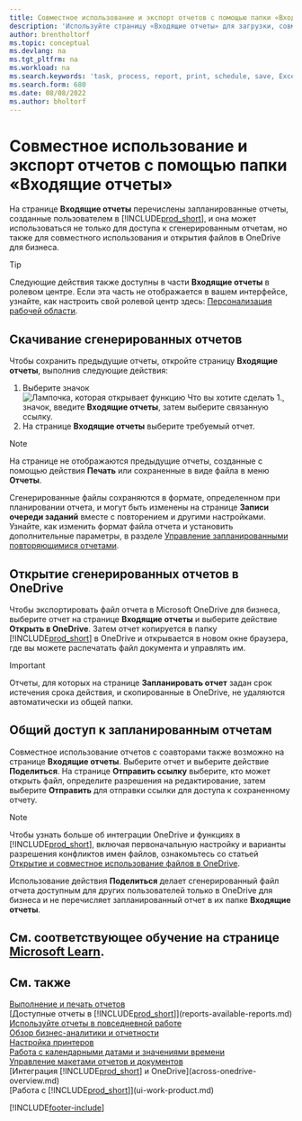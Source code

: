 ```yaml
---
title: Совместное использование и экспорт отчетов с помощью папки «Входящие отчеты»
description: 'Используйте страницу «Входящие отчеты» для загрузки, совместного использования и экспорта отчетов в Business Central.'
author: brentholtorf
ms.topic: conceptual
ms.devlang: na
ms.tgt_pltfrm: na
ms.workload: na
ms.search.keywords: 'task, process, report, print, schedule, save, Excel, PDF, dataset, export, report inbox, onedrive,'
ms.search.form: 680
ms.date: 08/08/2022
ms.author: bholtorf
---
```

# Совместное использование и экспорт отчетов с помощью папки «Входящие отчеты»

На странице **Входящие отчеты** перечислены запланированные отчеты, созданные пользователем в [!INCLUDE[prod_short](includes/prod_short.md)], и она может использоваться не только для доступа к сгенерированным отчетам, но также для совместного использования и открытия файлов в OneDrive для бизнеса.

> [!TIP]
> Следующие действия также доступны в части **Входящие отчеты** в ролевом центре. Если эта часть не отображается в вашем интерфейсе, узнайте, как настроить свой ролевой центр здесь: [Персонализация рабочей области](ui-personalization-user.md).

## Скачивание сгенерированных отчетов

Чтобы сохранить предыдущие отчеты, откройте страницу **Входящие отчеты**, выполнив следующие действия:

1. Выберите значок ![Лампочка, которая открывает функцию Что вы хотите сделать 1.](media/ui-search/search_small.png "Что вы хотите сделать"), значок, введите **Входящие отчеты**, затем выберите связанную ссылку.  
2. На странице **Входящие отчеты** выберите требуемый отчет.

> [!NOTE]
> На странице не отображаются предыдущие отчеты, созданные с помощью действия **Печать** или сохраненные в виде файла в меню **Отчеты**.
>
> Сгенерированные файлы сохраняются в формате, определенном при планировании отчета, и могут быть изменены на странице **Записи очереди заданий** вместе с повторением и другими настройками. Узнайте, как изменить формат файла отчета и установить дополнительные параметры, в разделе [Управление запланированными повторяющимися отчетами](ui-work-report.md#manage-scheduled-recurring-reports).

## Открытие сгенерированных отчетов в OneDrive

Чтобы экспортировать файл отчета в Microsoft OneDrive для бизнеса, выберите отчет на странице **Входящие отчеты** и выберите действие **Открыть в OneDrive**. Затем отчет копируется в папку [!INCLUDE[prod_short](includes/prod_short.md)] в OneDrive и открывается в новом окне браузера, где вы можете распечатать файл документа и управлять им.

> [!IMPORTANT]
>
> Отчеты, для которых на странице **Запланировать отчет** задан срок истечения срока действия, и скопированные в OneDrive, не удаляются автоматически из общей папки.

## Общий доступ к запланированным отчетам

Совместное использование отчетов с соавторами также возможно на странице **Входящие отчеты**. Выберите отчет и выберите действие **Поделиться**. На странице **Отправить ссылку** выберите, кто может открыть файл, определите разрешения на редактирование, затем выберите **Отправить** для отправки ссылки для доступа к сохраненному отчету.

> [!NOTE]
> Чтобы узнать больше об интеграции OneDrive и функциях в [!INCLUDE[prod_short](includes/prod_short.md)], включая первоначальную настройку и варианты разрешения конфликтов имен файлов, ознакомьтесь со статьей [Открытие и совместное использование файлов в OneDrive](across-share-onedrive.md).
>
> Использование действия **Поделиться** делает сгенерированный файл отчета доступным для других пользователей только в OneDrive для бизнеса и не перечисляет запланированный отчет в их папке **Входящие отчеты**.

## См. соответствующее обучение на странице [Microsoft Learn](/learn/paths/build-reports/).

## См. также

[Выполнение и печать отчетов](ui-work-report.md)  
[Доступные отчеты в [!INCLUDE[prod_short](includes/prod_short.md)]](reports-available-reports.md)  
[Используйте отчеты в повседневной работе](reports-use-reports.md)  
[Обзор бизнес-аналитики и отчетности](reports-bi-reporting.md)  
[Настройка принтеров](ui-specify-printer-selection-reports.md)  
[Работа с календарными датами и значениями времени](ui-enter-date-ranges.md)  
[Управление макетами отчетов и документов](ui-manage-report-layouts.md)  
[Интеграция [!INCLUDE[prod_short](includes/prod_short.md)] и OneDrive](across-onedrive-overview.md)  
[Работа с [!INCLUDE[prod_short](includes/prod_short.md)]](ui-work-product.md)  

[!INCLUDE[footer-include](includes/footer-banner.md)]
